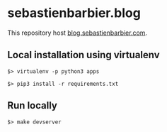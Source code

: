 # sebastienbarbier.blog

This repository host [blog.sebastienbarbier.com](blog.sebastienbarbier.com). 

## Local installation using virtualenv 

```
$> virtualenv -p python3 apps

$> pip3 install -r requirements.txt
```

## Run locally

```
$> make devserver
```
